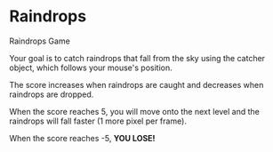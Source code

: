 Raindrops
=========
Raindrops Game

Your goal is to catch raindrops that fall from the sky using the catcher object, which follows your mouse's position.

The score increases when raindrops are caught and decreases when raindrops are dropped.

When the score reaches 5, you will move onto the next level and the raindrops will fall faster (1 more pixel per frame).

When the score reaches -5, **YOU LOSE!**
